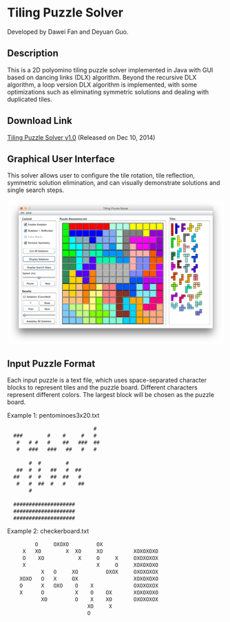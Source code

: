 # Tiling Puzzle Solver

Developed by Dawei Fan and Deyuan Guo.

## Description

This is a 2D polyomino tiling puzzle solver implemented in Java with GUI based on dancing links (DLX) algorithm. Beyond the recursive DLX algorithm, a loop version DLX algorithm is implemented, with some optimizations such as eliminating symmetric solutions and dealing with duplicated tiles.

## Download Link
[Tiling Puzzle Solver v1.0](https://github.com/Deyuan/TilingPuzzle/blob/master/executable/TillingPuzzleSolverV1.0.jar) (Released on Dec 10, 2014)

## Graphical User Interface

This solver allows user to configure the tile rotation, tile reflection, symmetric solution elimination, and can visually demonstrate solutions and single search steps.

![ScreenShot](https://raw.githubusercontent.com/Deyuan/TilingPuzzle/master/screenshots/screenshot_hexomino.png)

## Input Puzzle Format

Each input puzzle is a text file, which uses space-separated character blocks to represent tiles and the puzzle board. Different characters represent different colors. The largest block will be chosen as the puzzle board.

Example 1: pentominoes3x20.txt
```
                            #
  ###        #    #     #   #
   #   # #   #    ##   ###  ##
   #   ###   ###   ##   #   #

       #  #        #
   ##  #  #   ##   #  ##
  ##   #  #   ##  ##   #
   #   #  ##  #   #    ##
       #

  ####################
  ####################
  ####################
```

Example 2: checkerboard.txt
```
         O     OXOXO         OX
     X   XO        X  XO     XO          XOXOXOXO
     O    XO           X     O     X     OXOXOXOX
     X                       X     O     XOXOXOXO
           X   O     XO         OXOX     OXOXOXOX
    XOXO   O   X     OX                  XOXOXOXO
    O      X   OXO    O    X             OXOXOXOX
    X      O          X    O    OX       XOXOXOXO
           XO         O    X    XO       OXOXOXOX
                          XO     X
                          O
```

